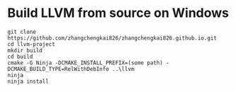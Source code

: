 # Build LLVM from source on Windows

    git clone https://github.com/zhangchengkai826/zhangchengkai826.github.io.git
    cd llvm-project
    mkdir build
    cd build
    cmake -G Ninja -DCMAKE_INSTALL_PREFIX=(some path) -DCMAKE_BUILD_TYPE=RelWithDebInfo ..\llvm
    ninja
    ninja install